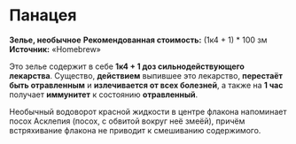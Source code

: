 # Панацея

**Зелье, необычное**
**Рекомендованная стоимость:** (1к4 + 1) * 100 зм
**Источник:** «Homebrew»

Это зелье содержит в себе **1к4 + 1 доз сильнодействующего лекарства**. Существо, **действием** выпившее это лекарство, **перестаёт быть отравленным** и **излечивается от всех болезней**, а также на **1 час** получает **иммунитет** к состоянию **отравленный**.

Необычный водоворот красной жидкости в центре флакона напоминает посох Асклепия (посох, с обвитой вокруг неё змеёй), причём встряхивание флакона не приводит к смешиванию содержимого.